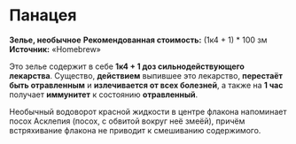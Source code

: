 # Панацея

**Зелье, необычное**
**Рекомендованная стоимость:** (1к4 + 1) * 100 зм
**Источник:** «Homebrew»

Это зелье содержит в себе **1к4 + 1 доз сильнодействующего лекарства**. Существо, **действием** выпившее это лекарство, **перестаёт быть отравленным** и **излечивается от всех болезней**, а также на **1 час** получает **иммунитет** к состоянию **отравленный**.

Необычный водоворот красной жидкости в центре флакона напоминает посох Асклепия (посох, с обвитой вокруг неё змеёй), причём встряхивание флакона не приводит к смешиванию содержимого.